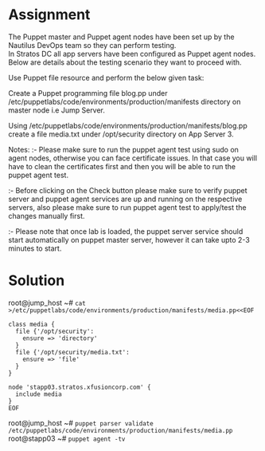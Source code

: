 # Assignment
The Puppet master and Puppet agent nodes have been set up by the Nautilus DevOps team so they can perform testing.  
In Stratos DC all app servers have been configured as Puppet agent nodes. Below are details about the testing scenario they want to proceed with.



Use Puppet file resource and perform the below given task:

Create a Puppet programming file blog.pp under /etc/puppetlabs/code/environments/production/manifests directory on master node i.e Jump Server.

Using /etc/puppetlabs/code/environments/production/manifests/blog.pp create a file media.txt under /opt/security directory on App Server 3.

Notes: :- Please make sure to run the puppet agent test using sudo on agent nodes, otherwise you can face certificate issues. In that case you will have to clean the certificates first and then you will be able to run the puppet agent test.

:- Before clicking on the Check button please make sure to verify puppet server and puppet agent services are up and running on the respective servers, also please make sure to run puppet agent test to apply/test the changes manually first.

:- Please note that once lab is loaded, the puppet server service should start automatically on puppet master server, however it can take upto 2-3 minutes to start.

# Solution
root@jump_host ~# `cat >/etc/puppetlabs/code/environments/production/manifests/media.pp<<EOF`
```
class media {
  file {'/opt/security':
    ensure => 'directory'
  }
  file {'/opt/security/media.txt':
    ensure => 'file'
  }
}

node 'stapp03.stratos.xfusioncorp.com' {
  include media
}
EOF
```
root@jump_host ~# `puppet parser validate /etc/puppetlabs/code/environments/production/manifests/media.pp`  
root@stapp03 ~# `puppet agent -tv`
